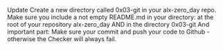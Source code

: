 Update
Create a new directory called 0x03-git in your alx-zero_day repo. Make sure you include a not empty README.md in your directory: at the root of your repository alx-zero_day AND in the directory 0x03-git And important part: Make sure your commit and push your code to Github - otherwise the Checker will always fail.
